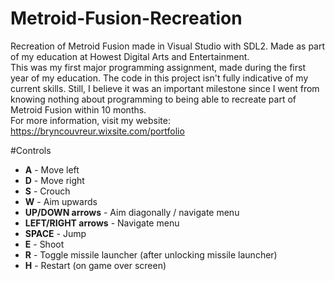 # Metroid-Fusion-Recreation
Recreation of Metroid Fusion made in Visual Studio with SDL2. Made as part of my education at Howest Digital Arts and Entertainment.\
This was my first major programming assignment, made during the first year of my education. The code in this project isn't fully indicative of my current skills. Still, I believe it was an important milestone since
I went from knowing nothing about programming to being able to recreate part of Metroid Fusion within 10 months.\
For more information, visit my website: https://bryncouvreur.wixsite.com/portfolio

#Controls
- **A** - Move left
- **D** - Move right
- **S** - Crouch
- **W** - Aim upwards
- **UP/DOWN arrows** - Aim diagonally / navigate menu
- **LEFT/RIGHT arrows** - Navigate menu
- **SPACE** - Jump
- **E** - Shoot
- **R** - Toggle missile launcher (after unlocking missile launcher)
- **H** - Restart (on game over screen)
